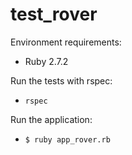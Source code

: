 # test_rover

Environment requirements:

- Ruby 2.7.2

Run the tests with rspec:

- `rspec`
  
Run the application:

- `$ ruby app_rover.rb`
